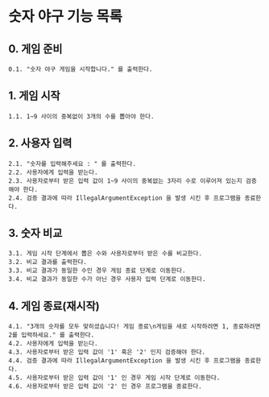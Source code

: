 
숫자 야구 기능 목록
=================

## 0. 게임 준비
    0.1. "숫자 야구 게임을 시작합니다." 를 출력한다.

## 1. 게임 시작
    1.1. 1~9 사이의 중복없이 3개의 수를 뽑아야 한다.

## 2. 사용자 입력
    2.1. "숫자를 입력해주세요 : " 를 출력한다.
    2.2. 사용자에게 입력을 받는다.
    2.3. 사용자로부터 받은 입력 값이 1~9 사이의 중복없는 3자리 수로 이루어져 있는지 검증해야 한다.
    2.4. 검증 결과에 따라 IllegalArgumentException 을 발생 시킨 후 프로그램을 종료한다.

## 3. 숫자 비교
    3.1. 게임 시작 단계에서 뽑은 수와 사용자로부터 받은 수를 비교한다.
    3.2. 비교 결과를 출력한다.
    3.3. 비교 결과가 동일한 수인 경우 게임 종료 단계로 이동한다.
    3.4. 비교 결과가 동일한 수가 아닌 경우 사용자 입력 단계로 이동한다.

## 4. 게임 종료(재시작)
    4.1. "3개의 숫자를 모두 맞히셨습니다! 게임 종료\n게임을 새로 시작하려면 1, 종료하려면 2를 입력하세요." 를 출력한다.
    4.2. 사용자에게 입력을 받는다.
    4.3. 사용자로부터 받은 입력 값이 '1' 혹은 '2' 인지 검증해야 한다.
    4.4. 검증 결과에 따라 IllegalArgumentException 을 발생 시킨 후 프로그램을 종료한다.
    4.5. 사용자로부터 받은 입력 값이 '1' 인 경우 게임 시작 단계로 이동한다.
    4.6. 사용자로부터 받은 입력 값이 '2' 인 경우 프로그램을 종료한다.